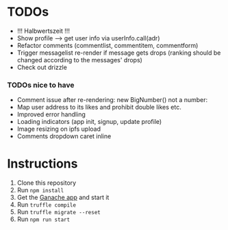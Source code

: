 # TODOs

*   !!! Halbwertszeit !!!
*   Show profile --> get user info via userInfo.call(adr)
*   Refactor comments (commentlist, commentitem, commentform)
*   Trigger messagelist re-render if message gets drops (ranking should be changed according to the messages' drops)
*   Check out drizzle

### TODOs nice to have

*   Comment issue after re-rendering: new BigNumber() not a number:
*   Map user address to its likes and prohibit double likes etc.
*   Improved error handling
*   Loading indicators (app init, signup, update profile)
*   Image resizing on ipfs upload
*   Comments dropdown caret inline

# Instructions

1.  Clone this repository
2.  Run `npm install`
3.  Get the [Ganache app](http://truffleframework.com/ganache/) and start it
4.  Run `truffle compile`
5.  Run `truffle migrate --reset`
6.  Run `npm run start`
